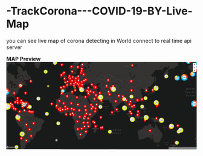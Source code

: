 # -TrackCorona---COVID-19-BY-Live-Map

you can see live map of corona detecting in World connect to real time api server 

<strong>MAP Preview</strong>
![MAP PREVIEW](https://github.com/Akashsingh310/-TrackCorona---COVID-19-BY-Live-Map/blob/master/map%20Preview.png)
